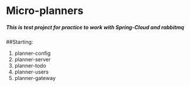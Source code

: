 Micro-planners
===============================
##### This is test project for practice to work with Spring-Cloud and rabbitmq

##Starting:
1. planner-config
2. planner-server
3. planner-todo
4. planner-users
5. planner-gateway
